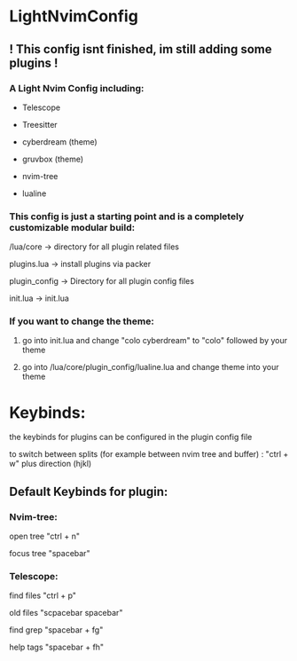 # LightNvimConfig

## ! This config isnt finished, im still adding some plugins ! 

### A Light Nvim Config including:

- Telescope

- Treesitter

- cyberdream (theme)

- gruvbox (theme)

- nvim-tree

- lualine


### This config is just a starting point and is a completely customizable modular build:

/lua/core -> directory for all plugin related files

plugins.lua -> install plugins via packer

plugin_config -> Directory for all plugin config files

init.lua -> init.lua


### If you want to change the theme:

1. go into init.lua and change "colo cyberdream" to "colo" followed by your theme

2. go into /lua/core/plugin_config/lualine.lua and change theme into your theme


# Keybinds:

the keybinds for plugins can be configured in the plugin config file

to switch between splits (for example between nvim tree and buffer) :   "ctrl + w" plus direction (hjkl)


## Default Keybinds for plugin:


### Nvim-tree:

open tree "ctrl + n"

focus tree "spacebar"


### Telescope:

find files "ctrl + p"

old files "scpacebar spacebar"

find grep "spacebar + fg"

help tags "spacebar + fh"


